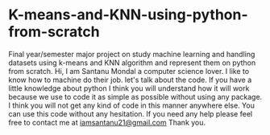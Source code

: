 # K-means-and-KNN-using-python-from-scratch
Final year/semester major project on study machine learning and handling datasets using k-means and KNN algorithm and represent them on python from scratch.
Hi, I am Santanu Mondal a computer science lover. I like to know how to machine do their job. 
let's talk about the code. If you have a little knowledge about python I think you will understand how it will work because we use to code it as simple as possible without using any package.
I think you will not get any kind of code in this manner anywhere else.
You can use this code without any hesitation.
If you need any help please feel free to contact me at iamsantanu21@gmail.com 
Thank you.
